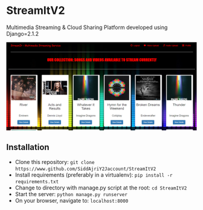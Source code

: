 # StreamItV2
Multimedia Streaming &amp; Cloud Sharing Platform developed using Django=2.1.2

![image info](./img/pic1.png)

## Installation
- Clone this repository: `git clone https://www.github.com/SiddAjriY2Jaccount/StreamItV2`
- Install requirements (preferably in a virtualenv): `pip install -r requirements.txt`
- Change to directory with manage.py script at the root: `cd StreamItV2`
- Start the server: `python manage.py runserver`
- On your browser, navigate to: `localhost:8000`
